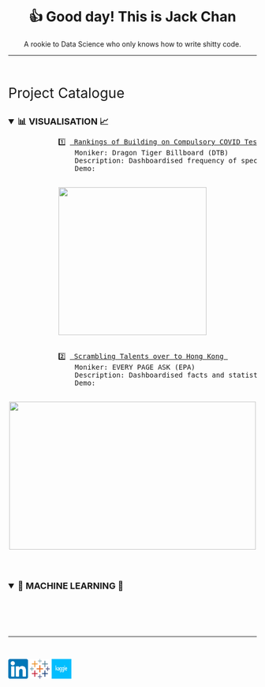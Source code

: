 <div class="header">
    <h1 align="center">
        👍 Good day! This is Jack Chan
    </h1>
    <p align="center">
        A rookie to Data Science who only knows how to write shitty code.
    </p>
</div>

<hr size="20" color="red">
<br>

<div class="portfolio">
    <p style="font-size:28px;"> Project Catalogue </p>
    <details open>
        <summary style="font-size:18px; font-weight:bold;"> 📊 VISUALISATION 📈 </summary>
        <pre>
            1️⃣ <a href="https://github.com/Jack-cky/Dragon_Tiger_Billboard_for_CTN"> Rankings of Building on Compulsory COVID Test </a>
                Moniker: Dragon Tiger Billboard (DTB)
                Description: Dashboardised frequency of specified premises being listed on Compulsory Testing Notices
                Demo:
                    <p align="center"><a href="https://public.tableau.com/app/profile/jackcky/viz/HongKongCompulsoryTestingNoticeDragonTigerBillboard/DTB"><img src="https://github.com/Jack-cky/DTB-Rankings_of_Building_on_Compulsory_COVID_Test/blob/main/imgs/dashboard_demo.gif" width="300px" height="300px"></a></p>
            2️⃣ <a href="https://github.com/Jack-cky/EPA-Scrambling_Talents_over_to_Hong_Kong"> Scrambling Talents over to Hong Kong </a>
                Moniker: EVERY PAGE ASK (EPA)
                Description: Dashboardised facts and statistics for visa application through talent scheme in Hong Kong
                Demo:
                    <p align="center"><a href="https://public.tableau.com/app/profile/jackcky/viz/TalentsScramblinginHongKong/HongKongTalentScrambling"><img src="https://github.com/Jack-cky/EPA-Scrambling_Talents_over_to_Hong_Kong/blob/main/imgs/dashboard_demo.gif" width="500px" height="300px"></a></p>
        </pre>
    </details>
    <details open>
        <summary style="font-size:18px; font-weight:bold;"> 🤖 MACHINE LEARNING 👾 </summary>
        <pre>
            <!-- 1️⃣ <a href="https://github.com/Jack-cky/TCC-Never_Gonna_Let_You_Churn"> Never Gonna Let You Churn </a>
                Moniker: Telco Customer Churn (TCC)
                Description: ...
                Results:
                    <p align="center"><img src="dashboard_demo.gif" width="300px" height="300px"></p> -->
            <!-- 2️⃣ <a href="https://github.com/Jack-cky/TCC-Never_Gonna_Let_You_Churn"> Never Gonna Let You Churn </a>
                Moniker: Telco Customer Churn (TCC)
                Description: ...
                Results:
                    <p align="center"><img src="dashboard_demo.gif" width="300px" height="300px"></p> -->
            <!-- 2️⃣ <a href="https://github.com/Jack-cky/..."> Horse Racing Results Prediction </a>
                Moniker: Trotting Horse Lamp (THL)
                Description: Forecast race results to optimise wagering strategy
                Results: -->
        </pre>
    </details>
</div>

<hr size="20" color="red">
<br>

<div class="connection">
    <p align="left">
        <a href="https://www.linkedin.com/in/jack-cky"><img src="https://github.com/Jack-cky/Jack-cky/blob/main/imgs/linkedin.png" alt="LinkedIn" width="40px" height="40px"></a>
        <a href="https://public.tableau.com/app/profile/jackcky"><img src="https://github.com/Jack-cky/Jack-cky/blob/main/imgs/tableau.png" alt="Tableau Public" width="40px" height="40px"></a>
        <a href="https://www.kaggle.com/jackkyc"><img src="https://github.com/Jack-cky/Jack-cky/blob/main/imgs/kaggle.png" alt="Kaggle" width="40px" height="40px"></a>
    </p>
</div>
